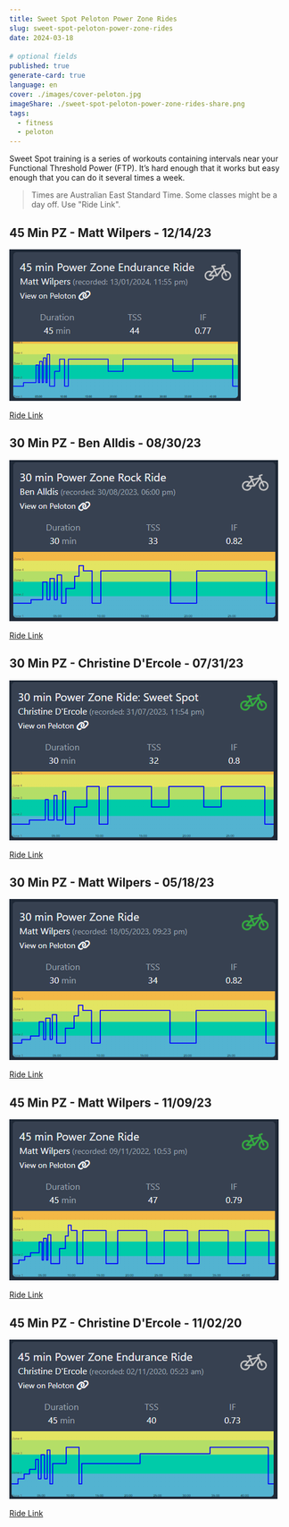 ```yaml
---
title: Sweet Spot Peloton Power Zone Rides
slug: sweet-spot-peloton-power-zone-rides
date: 2024-03-18

# optional fields
published: true
generate-card: true
language: en
cover: ./images/cover-peloton.jpg
imageShare: ./sweet-spot-peloton-power-zone-rides-share.png
tags:
  - fitness
  - peloton
---
```


Sweet Spot training is a series of workouts containing intervals near your Functional Threshold Power (FTP). It’s hard enough that it works but easy enough that you can do it several times a week.

> Times are Australian East Standard Time. Some classes might be a day off. Use "Ride Link".

## 45 Min PZ - Matt Wilpers - 12/14/23

[![Peloton Powerzone Zone Sweet Spot: 12/14/23](./images/2024-12-14.png)](https://members.onepeloton.com/classes/cycling?modal=classDetailsModal&classId=d45be192480a44bd904eafdeb2598de1)

[Ride Link](https://members.onepeloton.com/classes/cycling?modal=classDetailsModal&classId=d45be192480a44bd904eafdeb2598de1)

## 30 Min PZ - Ben Alldis - 08/30/23

[![Peloton Powerzone Zone Sweet Spot: 08/30/23](./images/2023-08-30.png)](https://members.onepeloton.com/classes/cycling?modal=classDetailsModal&classId=30c79b2db6124b66b8ad57db668c2c95)

[Ride Link](https://members.onepeloton.com/classes/cycling?modal=classDetailsModal&classId=30c79b2db6124b66b8ad57db668c2c95)

## 30 Min PZ - Christine D'Ercole - 07/31/23

[![Peloton Powerzone Zone Sweet Spot: 07/31/23](./images/2023-07-31.png)](https://members.onepeloton.com/classes/cycling?modal=classDetailsModal&classId=a00fedd588dc471d9bf017de9b5b47bf)

[Ride Link](https://members.onepeloton.com/classes/cycling?modal=classDetailsModal&classId=a00fedd588dc471d9bf017de9b5b47bf)

## 30 Min PZ - Matt Wilpers - 05/18/23

[![Peloton Powerzone Zone Sweet Spot: 05/18/23](./images/2023-05-18.png)](https://members.onepeloton.com/classes/cycling?modal=classDetailsModal&classId=268bfe9fd227493599ed342afb25fdcf)

[Ride Link](https://members.onepeloton.com/classes/cycling?modal=classDetailsModal&classId=268bfe9fd227493599ed342afb25fdcf)

## 45 Min PZ - Matt Wilpers - 11/09/23

[![Peloton Powerzone Zone Sweet Spot: 11/09/22](./images/2022-11-09.png)](https://members.onepeloton.com/classes/cycling?modal=classDetailsModal&classId=04e8e5e451f448fcadef51ec478762fc)

[Ride Link](https://members.onepeloton.com/classes/cycling?modal=classDetailsModal&classId=04e8e5e451f448fcadef51ec478762fc)

## 45 Min PZ - Christine D'Ercole - 11/02/20

[![Peloton Powerzone Zone Sweet Spot: 11/02/20](./images/2020-11-02.png)](https://members.onepeloton.com/classes/cycling?modal=classDetailsModal&classId=68a0efc458b54d2aac4ad64e493e2cf7)

[Ride Link](https://members.onepeloton.com/classes/cycling?modal=classDetailsModal&classId=68a0efc458b54d2aac4ad64e493e2cf7)

